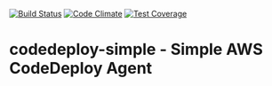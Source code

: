 
[![Build Status](https://travis-ci.org/jdrago999/codedeploy-simple.svg?branch=master)](https://travis-ci.org/jdrago999/codedeploy-simple)
[![Code Climate](https://codeclimate.com/github/jdrago999/codedeploy-simple/badges/gpa.svg)](https://codeclimate.com/github/jdrago999/codedeploy-simple)
[![Test Coverage](https://codeclimate.com/github/jdrago999/codedeploy-simple/badges/coverage.svg)](https://codeclimate.com/github/jdrago999/codedeploy-simple/coverage)

codedeploy-simple - Simple AWS CodeDeploy Agent
==========


